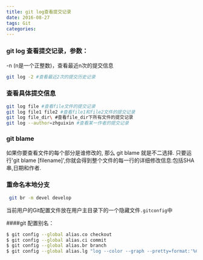 ```yaml
---
title: git log查看提交记录
date: 2016-08-27
tags: Git
categories: 
---
```

### git log 查看提交记录，参数：
-n (n是一个正整数)，查看最近n次的提交信息
```bash
git log -2 #查看最近2次的提交历史记录
```

### 查看具体提交信息
```bash
git log file #查看file文件的提交记录
git log file1 file2 #查看file1和file2文件的提交记录
git log file_dir\ #查看file_dir下所有文件的提交记录
git log --author=zhguixin #查看某一作者的提交记录
```

### git blame
如果你要查看文件的每个部分是谁修改的, 那么 git blame 就是不二选择. 只要运行'git blame [filename]',你就会得到整个文件的每一行的详细修改信息:包括SHA串,日期和作者.

### 重命名本地分支
```bash
 git br -m devel develop
```

当前用户的Git配置文件放在用户主目录下的一个隐藏文件`.gitconfig`中

####git 配置别名：

```bash
$ git config --global alias.co checkout
$ git config --global alias.ci commit
$ git config --global alias.br branch
$ git config --global alias.lg "log --color --graph --pretty=format:'%Cred%h%Creset -%C(yellow)%d%Creset %s %Cgreen(%cr) %C(bold blue)<%an>%Creset' --abbrev-commit"
```